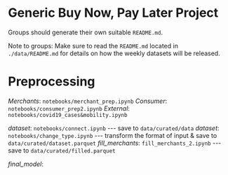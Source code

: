 # Generic Buy Now, Pay Later Project
Groups should generate their own suitable `README.md`.

Note to groups: Make sure to read the `README.md` located in `./data/README.md` for details on how the weekly datasets will be released.



# Preprocessing
*Merchants*: `notebooks/merchant_prep.ipynb`
*Consumer*: `notebooks/consumer_prep2.ipynb`
*External*: `notebooks/covid19_cases&mobility.ipynb`

*dataset*: `notebooks/connect.ipynb` --- save to `data/curated/data`
*dataset*: `notebooks/change_type.ipynb` --- transform the format of input & save to `data/curated/dataset.parquet`
*fill_merchants*: `fill_merchants_2.ipynb` --- save to `data/curated/filled.parquet`

*final_model*: 